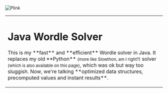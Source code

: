 <table style="border-collapse: collapse; width: 100%;">
  <tr>
    <!-- Image Cell -->
    <td">
      <img src="https://c.tenor.com/EYUlar2QIe4AAAAd/tenor.gif" 
           alt="Plink">
    </td>
    <!-- Text Cell -->
    <td>
      <h1>Java Wordle Solver</h1>
      <p>
        This is my **fast** and **efficient** Wordle solver in Java.  
        It replaces my old **Python** <small>(more like Slowthon, am I right?)</small> solver <small>(which is also available on this page)</small>, which was ok but way too sluggish.  
        Now, we're talking **optimized data structures, precomputed values and instant results**.
      </p>
    </td>
  </tr>
</table>

